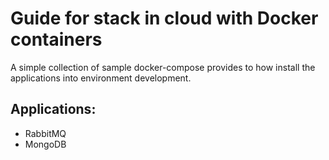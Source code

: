 # Guide for stack in cloud with Docker containers

A simple collection of sample docker-compose provides to how install the applications into environment development.

## Applications:

- RabbitMQ
- MongoDB
